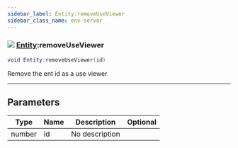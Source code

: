 ```yaml
---
sidebar_label: Entity:removeUseViewer
sidebar_class_name: env-server
---
```


### ![](/img/wiki/server.png) [Entity](../entity/README.md):removeUseViewer

```lua
void Entity:removeUseViewer(id)
```

Remove the ent id as a use viewer<br/>

-----------------
## Parameters

| Type   | Name | Description | Optional |
| ------ | ---- | ----------- | -------: |
| number | id | No description |   |
